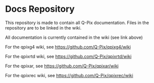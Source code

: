# Docs Repository

This repository is made to contain all Q-Pix documentation. Files in the repository are to be linked in the wiki.

All documentation is currently contained in the wiki (see link above)



For the qpixg4 wiki, see
https://github.com/Q-Pix/qpixg4/wiki

For the qpixrtd wiki, see
https://github.com/Q-Pix/qpixrtd/wiki

For the qpixar, see
https://github.com/Q-Pix/qpixar/wiki

For the qpixrec wiki, see
https://github.com/Q-Pix/qpixrec/wiki

